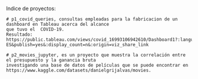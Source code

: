 Indice de proyectos:

    # p1_covid_queries, consultas empleadas para la fabricacion de un dashboard en Tableau acerca del alcance
    que tuvo el  COVID-19. 
    Resultado: https://public.tableau.com/views/covid_16993106942610/Dashboard1?:language=es-ES&publish=yes&:display_count=n&:origin=viz_share_link
  
    # p2_movies_jupyter, es un proyecto que muestra la correlación entre el presupuesto y la ganancia bruta 
    investigando una base de datos de películas que se puede encontrar en 
    https://www.kaggle.com/datasets/danielgrijalvas/movies. 
